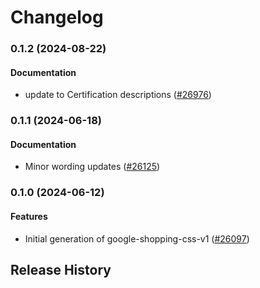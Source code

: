 # Changelog

### 0.1.2 (2024-08-22)

#### Documentation

* update to Certification descriptions ([#26976](https://github.com/googleapis/google-cloud-ruby/issues/26976)) 

### 0.1.1 (2024-06-18)

#### Documentation

* Minor wording updates ([#26125](https://github.com/googleapis/google-cloud-ruby/issues/26125)) 

### 0.1.0 (2024-06-12)

#### Features

* Initial generation of google-shopping-css-v1 ([#26097](https://github.com/googleapis/google-cloud-ruby/issues/26097)) 

## Release History
